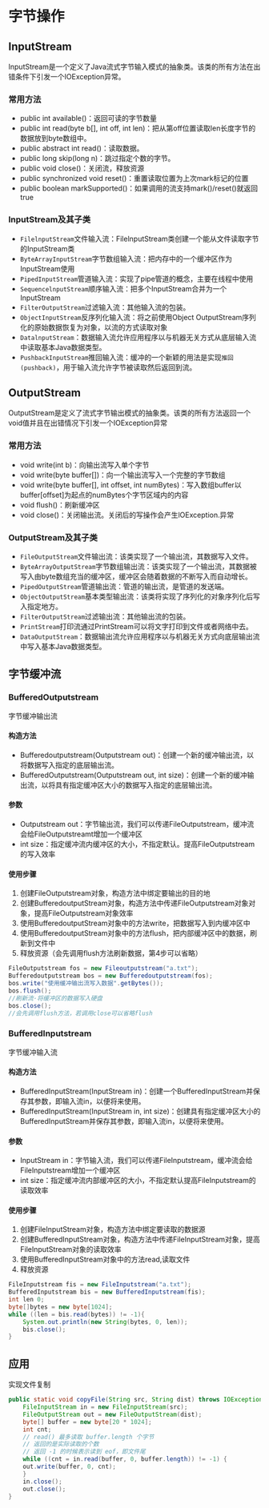 # 字节操作

## InputStream

InputStream是一个定义了Java流式字节输入模式的抽象类。该类的所有方法在出错条件下引发一个IOException异常。

### 常用方法

- public int available()：返回可读的字节数量
- public int read(byte b[], int off, int len)：把从第off位置读取Ien长度字节的数据放到byte数组中。
- public abstract int read()：读取数据。
- public long skip(long n)：跳过指定个数的字节。
- public void close()：关闭流，释放资源
- public synchronized void reset()：重置读取位置为上次mark标记的位置
- public boolean markSupported()：如果调用的流支持mark()/reset()就返回true

### InputStream及其子类

- `FilelnputStream`文件输入流：FilelnputStream类创建一个能从文件读取字节的InputStream类
- `ByteArrayInputStream`字节数组输入流：把内存中的一个缓冲区作为InputStream使用
- `PipedInputStream`管道输入流：实现了pipe管道的概念，主要在线程中使用
- `SequencelnputStream`顺序输入流：把多个InputStream合并为一个InputStream
- `FilterOutputStream`过滤输入流：其他输入流的包装。
- `ObjectInputStream`反序列化输入流：将之前使用Object OutputStream序列化的原始数据恢复为对象，以流的方式读取对象
- `DatalnputStream`：数据输入流允许应用程序以与机器无关方式从底层输入流中读取基本Java数据类型。
- `PushbackInputStream`推回输入流：缓冲的一个新颖的用法是实现`推回(pushback)`，用于输入流允许字节被读取然后返回到流。

## OutputStream

OutputStream是定义了流式字节输出模式的抽象类。该类的所有方法返回一个void值并且在出错情况下引发一个IOException异常

### 常用方法

- void write(int b)：向输出流写入单个字节
- void write(byte buffer[])：向一个输出流写入一个完整的字节数组
- void write(byte buffer[], int offset, int numBytes)：写入数组buffer以buffer[offset]为起点的numBytes个字节区域内的内容
- void flush()：刷新缓冲区
- void close()：关闭输出流。关闭后的写操作会产生lOException.异常

### OutputStream及其子类

- `FileOutputStream`文件输出流：该类实现了一个输出流，其数据写入文件。
- `ByteArrayOutputStream`字节数组输出流：该类实现了一个输出流，其数据被写入由byte数组充当的缓冲区，缓冲区会随着数据的不断写入而自动增长。
- `PipedOutputStream`管道输出流：管道的输出流，是管道的发送端。
- `ObjectOutputStream`基本类型输出流：该类将实现了序列化的对象序列化后写入指定地方。
- `FilterOutputStream`过滤输出流：其他输出流的包装。
- `PrintStream`打印流通过PrintStream可以将文字打印到文件或者网络中去。
- `DataOutputStream`：数据输出流允许应用程序以与机器无关方式向底层输出流中写入基本Java数据类型。

## 字节缓冲流

### BufferedOutputstream

字节缓冲输出流

#### 构造方法

- Bufferedoutputstream(Outputstream out)：创建一个新的缓冲输出流，以将数据写入指定的底层输出流。
- BufferedOutputstream(Outputstream out, int size)：创建一个新的缓冲输出流，以将具有指定缓冲区大小的数据写入指定的底层输出流。

#### 参数

- Outputstream out：字节输出流，我们可以传递FileOutputstream，缓冲流会给FileOutputstreamt增加一个缓冲区
- int size：指定缓冲流内缓冲区的大小，不指定默认。提高FileOutputstream的写入效率

#### 使用步骤

1. 创建FileOutputstream对象，构造方法中绑定要输出的目的地
2. 创建BufferedoutputStream对象，构造方法中传递FileOutputstream对象对象，提高FileOutputstream对象效率
3. 使用BufferedoutputStream对象中的方法write，把数据写入到内缓冲区中
4. 使用BufferedoutputStream对象中的方法flush，把内部缓冲区中的数据，刷新到文件中
5. 释放资源（会先调用flush方法刷新数据，第4步可以省略）

```java
FileOutputstream fos = new Fileoutputstream("a.txt");
Bufferedoutputstream bos = new Bufferedoutputstream(fos);
bos.write("使用缓冲输出流写入数据".getBytes());
bos.flush();
//刷新流·将缓冲区的数据写入硬盘
bos.close();
//会先调用flush方法，若调用close可以省略flush
```

### BufferedInputstream

字节缓冲输入流

#### 构造方法

- BufferedInputStream(InputStream in)：创建一个BufferedInputStream并保存其参数，即输入流in，以便将来使用。
- BufferedInputStream(InputStream in, int size)：创建具有指定缓冲区大小的BufferedInputStream并保存其参数，即输入流in，以便将来使用。

#### 参数

- InputStream in：字节输入流，我们可以传递FileInputstream，缓冲流会给FileInputstream增加一个缓冲区
- int size：指定缓冲流内部缓冲区的大小，不指定默认提高FileInputstream的读取效率

#### 使用步骤

1. 创建FileInputStream对象，构造方法中绑定要读取的数据源
2. 创建BufferedInputStream对象，构造方法中传递FileInputStream对象，提高FileInputStream对象的读取效率
3. 使用BufferedInputStream对象中的方法read,读取文件
4. 释放资源

```java
FileInputstream fis = new FileInputstream("a.txt");
BufferedInputstream bis = new BufferedInputstream(fis);
int len 0;
byte[]bytes = new byte[1024];
while ((len = bis.read(bytes)) != -1){
    System.out.println(new String(bytes, 0, len));
    bis.close();
}
```

## 应用

实现文件复制

```java
public static void copyFile(String src, String dist) throws IOException {
    FileInputStream in = new FileInputStream(src);
    FileOutputStream out = new FileOutputStream(dist);
    byte[] buffer = new byte[20 * 1024];
    int cnt;
    // read() 最多读取 buffer.length 个字节
    // 返回的是实际读取的个数
    // 返回 -1 的时候表示读到 eof，即⽂件尾
    while ((cnt = in.read(buffer, 0, buffer.length)) != -1) {
    out.write(buffer, 0, cnt);
    }
    in.close();
    out.close();
}
```
